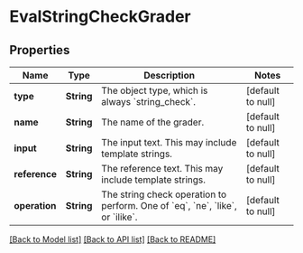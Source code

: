 # EvalStringCheckGrader
## Properties

| Name | Type | Description | Notes |
|------------ | ------------- | ------------- | -------------|
| **type** | **String** | The object type, which is always &#x60;string_check&#x60;. | [default to null] |
| **name** | **String** | The name of the grader. | [default to null] |
| **input** | **String** | The input text. This may include template strings. | [default to null] |
| **reference** | **String** | The reference text. This may include template strings. | [default to null] |
| **operation** | **String** | The string check operation to perform. One of &#x60;eq&#x60;, &#x60;ne&#x60;, &#x60;like&#x60;, or &#x60;ilike&#x60;. | [default to null] |

[[Back to Model list]](../README.md#documentation-for-models) [[Back to API list]](../README.md#documentation-for-api-endpoints) [[Back to README]](../README.md)

